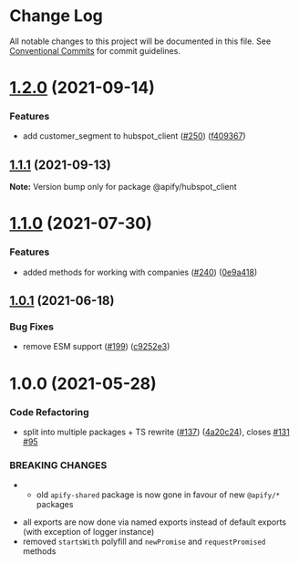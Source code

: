 # Change Log

All notable changes to this project will be documented in this file.
See [Conventional Commits](https://conventionalcommits.org) for commit guidelines.

# [1.2.0](https://github.com/apify/apify-shared-js/compare/@apify/hubspot_client@1.1.1...@apify/hubspot_client@1.2.0) (2021-09-14)


### Features

* add customer_segment to hubspot_client ([#250](https://github.com/apify/apify-shared-js/issues/250)) ([f409367](https://github.com/apify/apify-shared-js/commit/f409367085253b088ce222a29aefb5e89d35863d))





## [1.1.1](https://github.com/apify/apify-shared-js/compare/@apify/hubspot_client@1.1.0...@apify/hubspot_client@1.1.1) (2021-09-13)

**Note:** Version bump only for package @apify/hubspot_client





# [1.1.0](https://github.com/apify/apify-shared-js/compare/@apify/hubspot_client@1.0.1...@apify/hubspot_client@1.1.0) (2021-07-30)


### Features

* added methods for working with companies ([#240](https://github.com/apify/apify-shared-js/issues/240)) ([0e9a418](https://github.com/apify/apify-shared-js/commit/0e9a418a73cbaf44ebc73f1b2f079e2c4c8bd34b))





## [1.0.1](https://github.com/apify/apify-shared-js/compare/@apify/hubspot_client@1.0.0...@apify/hubspot_client@1.0.1) (2021-06-18)


### Bug Fixes

* remove ESM support ([#199](https://github.com/apify/apify-shared-js/issues/199)) ([c9252e3](https://github.com/apify/apify-shared-js/commit/c9252e326923d6cbb568a474b78d046380cba119))





# 1.0.0 (2021-05-28)


### Code Refactoring

* split into multiple packages + TS rewrite ([#137](https://github.com/apify/apify-shared-js/issues/137)) ([4a20c24](https://github.com/apify/apify-shared-js/commit/4a20c241edbaa697c337ab5e53dd7400fd3a6658)), closes [#131](https://github.com/apify/apify-shared-js/issues/131) [#95](https://github.com/apify/apify-shared-js/issues/95)


### BREAKING CHANGES

* - old `apify-shared` package is now gone in favour of new `@apify/*` packages
- all exports are now done via named exports instead of default exports (with exception of logger instance)
- removed `startsWith` polyfill and `newPromise` and `requestPromised` methods
